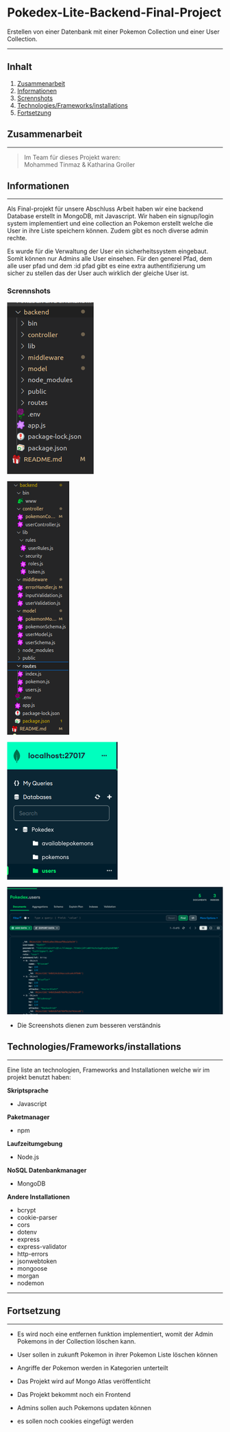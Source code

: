 # Pokedex-Lite-Backend-Final-Project

Erstellen von einer Datenbank mit einer Pokemon Collection und einer User Collection.

---

## Inhalt

1. [Zusammenarbeit](#zusammenarbeit)
2. [Informationen](#Informationen)
3. [Scrennshots](#Scrennshots)
4. [Technologies/Frameworks/installations](#Technologies/Frameworks/installations)
5. [Fortsetzung](#Fortsetzung)

## Zusammenarbeit

---

> Im Team für dieses Projekt waren:
> <br>
> Mohammed Tinmaz & Katharina Groller

## Informationen

---

Als Final-projekt für unsere Abschluss Arbeit haben wir eine backend Database erstellt in MongoDB, mit Javascript.
Wir haben ein signup/login system implementiert und eine collection an Pokemon erstellt welche die User in ihre Liste speichern können.
Zudem gibt es noch diverse admin rechte.

Es wurde für die Verwaltung der User ein sicherheitssystem eingebaut.
Somit können nur Admins alle User einsehen. Für den generel Pfad, dem alle user pfad und dem :id pfad gibt es eine extra authentifizierung um sicher zu stellen das der User auch wirklich der gleiche User ist.

### Scrennshots

![Image text](./backend-Folder-Structure.png)
<br>

![Image text](backend-complete-structure.png)
<br>

![Image text](mongoDB-structure-dtatabase-collection.png)
<br>

![Image text](mongoDB-collection.png)

-   Die Screenshots dienen zum besseren verständnis

## Technologies/Frameworks/installations

---

Eine liste an technologien, Frameworks and Installationen welche wir im projekt benutzt haben:

**Skriptsprache**

-   Javascript

**Paketmanager**

-   npm

**Laufzeitumgebung**

-   Node.js

**NoSQL Datenbankmanager**

-   MongoDB

**Andere Installationen**

-   bcrypt
-   cookie-parser
-   cors
-   dotenv
-   express
-   express-validator
-   http-errors
-   jsonwebtoken
-   mongoose
-   morgan
-   nodemon

---

## Fortsetzung

---

-   Es wird noch eine entfernen funktion implementiert, womit der Admin Pokemons in der Collection löschen kann.

-   User sollen in zukunft Pokemon in ihrer Pokemon Liste löschen können

-   Angriffe der Pokemon werden in Kategorien unterteilt

-   Das Projekt wird auf Mongo Atlas veröffentlicht

-   Das Projekt bekommt noch ein Frontend

-   Admins sollen auch Pokemons updaten können

-   es sollen noch cookies eingefügt werden
